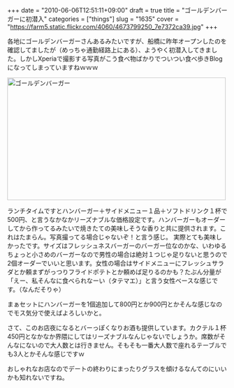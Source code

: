 +++
date = "2010-06-06T12:51:11+09:00"
draft = true
title = "ゴールデンバーガーに初潜入"
categories = ["things"]
slug = "1635"
cover = "https://farm5.static.flickr.com/4060/4673799250_7e7372ca39.jpg"
+++

各地にゴールデンバーガーさんあるみたいですが、船橋に昨年オープンしたのを確認してましたが（めっちゃ通勤経路上にある）、ようやく初潜入してきました。しかしXperiaで撮影する写真がこう食べ物ばかりでついつい食べ歩きBlogになってしまっていますねｗｗｗ

<a href="https://www.flickr.com/photos/keruru/4673799250/" title="ゴールデンバーガー by けるる, on Flickr"><img src="https://farm5.static.flickr.com/4060/4673799250_7e7372ca39.jpg" width="500" height="281" alt="ゴールデンバーガー" /></a>

ランチタイムですとハンバーガー＋サイドメニュー１品＋ソフトドリンク１杯で500円、と言うなかなかリーズナブルな価格設定です。ハンバーガーもオーダーしてから作ってるみたいで焼きたての美味しそうな香りと共に提供されます。これはたまらん。写真撮ってる場合じゃないぞ！と言う感じ。
実際とても美味しかったです。サイズはフレッシュネスバーガーのバーガー位なのかな、いわゆるちょっと小さめのバーガーなので男性の場合は絶対１つじゃ足りないと思うので2個オーダーでいいと思います。女性の場合はサイドメニューにフレッシュサラダとか頼まずがっつりフライドポテトとか頼めば足りるのかも？たぶん分量が「えー、私そんなに食べられなーい（タテマエ）」と言う女性ベースな感じです。（なんだそりゃ）

まぁセットにハンバーガーを1個追加して800円とか900円とかそんな感じなのでモス気分で使えばよろしいかと。

さて、このお店夜になるとバーっぽくなりお酒も提供しています。カクテル１杯450円となかなか界隈にしてはリーズナブルなんじゃないでしょうか。席数がそんなにないので大人数とは行きません。そもそも一番大人数で座れるテーブルでも3人とかそんな感じですｗ

おしゃれなお店なのでデートの終わりにまったりグラスを傾けるなんてのにいいかも知れないですね。

